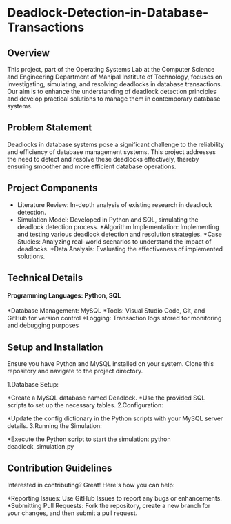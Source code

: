 # Deadlock-Detection-in-Database-Transactions

## Overview
This project, part of the Operating Systems Lab at the Computer Science and Engineering Department of Manipal Institute of Technology, focuses on investigating, simulating, and resolving deadlocks in database transactions. Our aim is to enhance the understanding of deadlock detection principles and develop practical solutions to manage them in contemporary database systems.


## Problem Statement
Deadlocks in database systems pose a significant challenge to the reliability and efficiency of database management systems. This project addresses the need to detect and resolve these deadlocks effectively, thereby ensuring smoother and more efficient database operations.

## Project Components
- Literature Review: In-depth analysis of existing research in deadlock detection.
- Simulation Model: Developed in Python and SQL, simulating the deadlock detection process.
*Algorithm Implementation: Implementing and testing various deadlock detection and resolution strategies.
*Case Studies: Analyzing real-world scenarios to understand the impact of deadlocks.
*Data Analysis: Evaluating the effectiveness of implemented solutions.
## Technical Details
#### Programming Languages: Python, SQL
*Database Management: MySQL
*Tools: Visual Studio Code, Git, and GitHub for version control
*Logging: Transaction logs stored for monitoring and debugging purposes
## Setup and Installation
Ensure you have Python and MySQL installed on your system. Clone this repository and navigate to the project directory.

1.Database Setup:

*Create a MySQL database named Deadlock.
*Use the provided SQL scripts to set up the necessary tables.
2.Configuration:

*Update the config dictionary in the Python scripts with your MySQL server details.
3.Running the Simulation:

*Execute the Python script to start the simulation: python deadlock_simulation.py
## Contribution Guidelines
Interested in contributing? Great! Here's how you can help:

*Reporting Issues: Use GitHub Issues to report any bugs or enhancements.
*Submitting Pull Requests: Fork the repository, create a new branch for your changes, and then submit a pull request.
